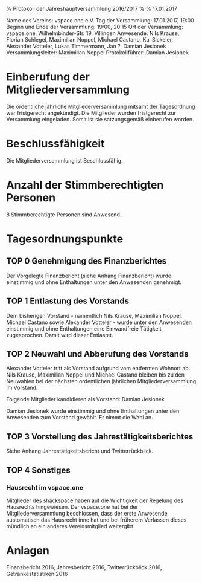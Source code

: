 % Protokoll der Jahreshauptversammlung 2016/2017
% 
% 17.01.2017

Name des Vereins: vspace.one e.V.
Tag der Versammlung: 17.01.2017, 19:00
Beginn und Ende der Versammlung: 19:00, 20:15
Ort der Versammlung: vspace.one, Wilhelmbinder-Str. 19, Villingen
Anwesende: Nils Krause, Florian Schlegel, Maximilian Noppel, Michael Castano, Kai Sickeler, Alexander Votteler, Lukas Timmermann, Jan ?, Damian Jesionek
Versammlungsleiter: Maximilian Noppel
Protokollführer: Damian Jesionek

# Einberufung der Mitgliederversammlung
Die ordentliche jährliche Mitgliederversammlung mitsamt der Tagesordnung war fristgerecht angekündigt. Die Mitglieder 
wurden fristgerecht zur Versammlung eingeladen. Somit ist sie satzungsgemäß einberufen worden.

# Beschlussfähigkeit
Die Mitgliederversammlung ist Beschlussfähig.

# Anzahl der Stimmberechtigten Personen
8 Stimmberechtigte Personen sind Anwesend.

# Tagesordnungspunkte

## TOP 0 Genehmigung des Finanzberichtes
Der Vorgelegte Finanzbericht (siehe Anhang Finanzbericht) wurde einstimmig und ohne Enthaltungen unter den Anwesenden genehmigt.

## TOP 1 Entlastung des Vorstands
Dem bisherigen Vorstand - namentlich Nils Krause, Maximilian Noppel, Michael Castano sowie Alexander Votteler - 
wurde unter den Anwesenden einstimmig und ohne Enthaltungen eine Einwandfreie Tätigkeit zugesprochen. Damit wird dieser Entlastet.

## TOP 2 Neuwahl und Abberufung des Vorstands
Alexander Votteler tritt als Vorstand aufgrund vom entfernten Wohnort ab. Nils Krause, Maximilian Noppel und Michael Castano
bleiben bis zu den Neuwahlen bei der nächsten ordentlichen jährlichen Mitgliederversammlung im Vorstand.

Folgende Mitglieder kandidieren als Vorstand:
Damian Jesionek

Damian Jesionek wurde einstimmig und ohne Enthaltungen unter den Anwesenden zum Vorstand gewählt. Er nimmt die Wahl an.

## TOP 3 Vorstellung des Jahrestätigkeitsberichtes
Siehe Anhang Jahrestätigkeitsbericht und Twitterrückblick. 

## TOP 4 Sonstiges
### Hausrecht im vspace.one
Mitglieder des shackspace haben auf die Wichtigkeit der Regelung des Hausrechts hingewiesen. Der vspace.one hat bei der Mitgliederversammlung 
beschlossen, dass der erste Anwesende austomatisch das Hausrecht inne hat und bei früherem Verlassen dieses mündlich an ein anderes
Vereinsmitglied weitergibt.

# Anlagen
Finanzbericht 2016, Jahresbericht 2016, Twitterrückblick 2016, Getränkestatistiken 2016